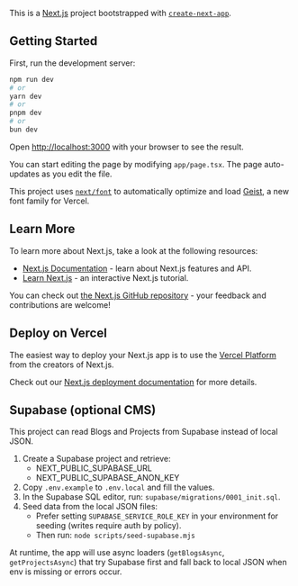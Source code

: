 This is a [Next.js](https://nextjs.org) project bootstrapped with [`create-next-app`](https://nextjs.org/docs/app/api-reference/cli/create-next-app).

## Getting Started

First, run the development server:

```bash
npm run dev
# or
yarn dev
# or
pnpm dev
# or
bun dev
```

Open [http://localhost:3000](http://localhost:3000) with your browser to see the result.

You can start editing the page by modifying `app/page.tsx`. The page auto-updates as you edit the file.

This project uses [`next/font`](https://nextjs.org/docs/app/building-your-application/optimizing/fonts) to automatically optimize and load [Geist](https://vercel.com/font), a new font family for Vercel.

## Learn More

To learn more about Next.js, take a look at the following resources:

- [Next.js Documentation](https://nextjs.org/docs) - learn about Next.js features and API.
- [Learn Next.js](https://nextjs.org/learn) - an interactive Next.js tutorial.

You can check out [the Next.js GitHub repository](https://github.com/vercel/next.js) - your feedback and contributions are welcome!

## Deploy on Vercel

The easiest way to deploy your Next.js app is to use the [Vercel Platform](https://vercel.com/new?utm_medium=default-template&filter=next.js&utm_source=create-next-app&utm_campaign=create-next-app-readme) from the creators of Next.js.

Check out our [Next.js deployment documentation](https://nextjs.org/docs/app/building-your-application/deploying) for more details.

## Supabase (optional CMS)

This project can read Blogs and Projects from Supabase instead of local JSON.

1. Create a Supabase project and retrieve:
   - NEXT_PUBLIC_SUPABASE_URL
   - NEXT_PUBLIC_SUPABASE_ANON_KEY
2. Copy `.env.example` to `.env.local` and fill the values.
3. In the Supabase SQL editor, run: `supabase/migrations/0001_init.sql`.
4. Seed data from the local JSON files:
   - Prefer setting `SUPABASE_SERVICE_ROLE_KEY` in your environment for seeding (writes require auth by policy).
   - Then run: `node scripts/seed-supabase.mjs`

At runtime, the app will use async loaders (`getBlogsAsync`, `getProjectsAsync`) that try Supabase first and fall back to local JSON when env is missing or errors occur.
